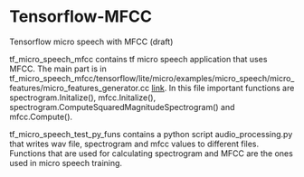 # Tensorflow-MFCC
Tensorflow micro speech with MFCC (draft)

tf_micro_speech_mfcc contains tf micro speech application that uses MFCC. The main part is in tf_micro_speech_mfcc/tensorflow/lite/micro/examples/micro_speech/micro_features/micro_features_generator.cc [link](https://github.com/jonarani/Tensorflow-MFCC/blob/master/tf_micro_speech_mfcc/tensorflow/lite/micro/examples/micro_speech/micro_features/micro_features_generator.cc). In this file important functions are spectrogram.Initalize(), mfcc.Initalize(), spectrogram.ComputeSquaredMagnitudeSpectrogram() and mfcc.Compute().


tf_micro_speech_test_py_funs contains a python script audio_processing.py that writes wav file, spectrogram and mfcc values to different files. Functions that are used for calculating spectrogram and MFCC are the ones used in micro speech training.

